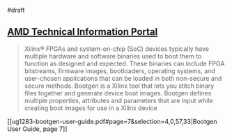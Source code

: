 #draft 

[AMD Technical Information Portal](https://docs.amd.com/v/u/2018.2-English/ug1283-bootgen-user-guide)
---
> Xilinx® FPGAs and system-on-chip (SoC) devices typically have multiple hardware and software binaries used to boot them to function as designed and expected. These binaries can include FPGA bitstreams, firmware images, bootloaders, operating systems, and user-chosen applications that can be loaded in both non-secure and secure methods. Bootgen is a Xilinx tool that lets you stitch binary files together and generate device boot images. Bootgen defines multiple properties, attributes and parameters that are input while creating boot images for use in a Xilinx device

[[ug1283-bootgen-user-guide.pdf#page=7&selection=4,0,57,33|Bootgen User Guide, page 7]]